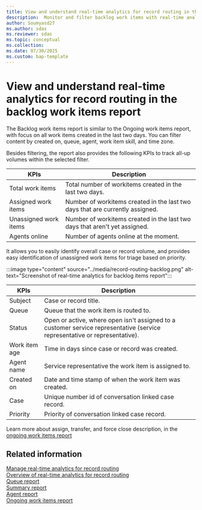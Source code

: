 ```yaml
---
title: View and understand real-time analytics for record routing in the backlog work items report 
description:  Monitor and filter backlog work items with real-time analytics. View KPIs, track volumes, and identify unassigned items for improved workflow efficiency and prioritization.
author: Soumyasd27
ms.author: sdas
ms.reviewer: sdas
ms.topic: conceptual
ms.collection:
ms.date: 07/30/2025
ms.custom: bap-template
---
```


# View and understand real-time analytics for record routing in the backlog work items report 

The Backlog work items report is similar to the Ongoing work items report, with focus on all work items created in the last two days. You can filter content by created on, queue, agent, work item skill, and time zone.

Besides filtering, the report also provides the following KPIs to track all-up volumes within the selected filter. 


|KPIs  |Description |
|---------|---------|
|Total work items   | Total number of workitems created in the last two days.|
|Assigned work items  | Number of workitems created in the last two days that are currently assigned. |
|Unassigned work items    | Number of workitems created in the last two days that aren't yet assigned. |
|Agents online   |   Number of agents online at the moment.|

It allows you to easily identify overall case or record volume, and provides easy identification of unassigned work items for triage based on priority.

:::image type="content" source="../media/record-routing-backlog.png" alt-text="Screenshot of real-time analytics for backlog items report":::


|KPIs |Description |
|---------|---------|
|Subject     |  Case or record title.  |
|Queue    |  Queue that the work item is routed to.    |
|Status    |   Open or active, where open isn't assigned to a customer service representative (service representative or representative).      |
|Work item age     |  Time in days since case or record was created.      |
|Agent name    |  Service representative the work item is assigned to. |
|Created on    |   Date and time stamp of when the work item was created.      |
|Case     |   Unique number id of conversation linked case record.      |
|Priority    |   Priority of conversation linked case record.|

Learn more about assign, transfer, and force close description, in the [ongoing work items report](rr-ongoingworkitems.md#view-and-understand-real-time-analytics-for-record-routing-in-the-ongoing-work-items-report)

## Related information

[Manage real-time analytics for record routing](../administer/enable-record-routing.md#manage-real-time-analytics-for-record-routing)  
[Overview of real-time analytics for record routing](rr-overview.md#overview-of-real-time-analytics-for-record-routing)  
[Queue report](rr-queue.md#view-and-understand-real-time-analytics-for-record-routing-in-the-queue-report)  
[Summary report](rr-summary.md#view-and-understand-real-time-analytics-for-record-routing-in-the-summary-report)  
[Agent report](rr-agent.md#view-and-understand-real-time-analytics-for-record-routing-in-the-agent-report)  
[Ongoing work items report](rr-ongoingworkitems.md#view-and-understand-real-time-analytics-for-record-routing-in-the-ongoing-work-items-report)
